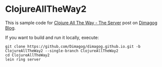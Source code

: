 # ClojureAllTheWay2

This is sample code for
[Clojure All The Way - The Server](http://dimagog.github.io//blog/clojure/2013/07/14/clojure-all-the-way-the-server/)
post on
[Dimagog Blog](http://dimagog.github.io).

If you want to build and run it locally, execute:

```
git clone https://github.com/Dimagog/dimagog.github.io.git -b ClojureAllTheWay2 --single-branch ClojureAllTheWay2
cd ClojureAllTheWay2
lein ring server
```
